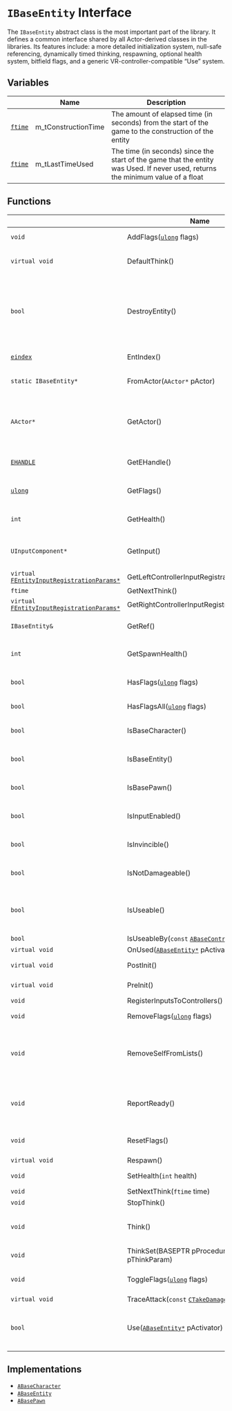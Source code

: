 # `IBaseEntity` Interface

The `IBaseEntity` abstract class is the most important part of the library. It defines a common interface shared by all Actor-derived classes in the libraries. Its features include: a more detailed initialization system, null-safe referencing, dynamically timed thinking, respawning, optional health system, bitfield flags, and a generic VR-controller-compatible “Use” system.

## Variables

|  | Name | Description |
| --- | --- | --- |
| [`ftime`](./typedefs.md) | m_tConstructionTime | The amount of elapsed time (in seconds) from the start of the game to the construction of the entity |
| [`ftime`](./typedefs.md) | m_tLastTimeUsed | The time (in seconds) since the start of the game that the entity was Used. If never used, returns the minimum value of a float |

## Functions

|  | Name | Description |
| -- | --- | --- |
| `void` | AddFlags([`ulong`](./typedefs.md) flags) | Adds the specified flags |
| `virtual void` | DefaultThink() | Called every frame following all PreInit() calls |
| `bool` | DestroyEntity() | Destroys this actor. Returns true if already destroyed or already marked for destruction, false if indestructible |
| [`eindex`](./typedefs.md) | EntIndex() | Returns the entity index |
| `static IBaseEntity*` | FromActor(`AActor*` pActor) | Converts a given `AActor` to a [`BaseEntity`](./ABaseEntity.md) |
| `AActor*` | GetActor() | Returns a pointer to the actor. _Note that this is not protected by an [`EHandle`](./EHandle.md)_ |
| [`EHANDLE`](EHandle.md) | GetEHandle() | Returns an [EHandle](EHandle.md) to the entity |
| [`ulong`](./typedefs.md) | GetFlags() | Returns the entity's set flags |
| `int` | GetHealth() | Returns the health of the entity |
| `UInputComponent*` | GetInput() | Returns input as a `UInputComponent` pointer |
| `virtual` [`FEntityInputRegistrationParams*`](./typedefs.md) | GetLeftControllerInputRegistrationParams() | __ |
| `ftime` | GetNextThink() | __ |
| `virtual` [`FEntityInputRegistrationParams*`](./typedefs.md) | GetRightControllerInputRegistrationParams() | __ |
| `IBaseEntity&` | GetRef() | Returns a reference to `this` |
| `int` | GetSpawnHealth() | Returns the spawn health of the entity |
| `bool` | HasFlags([`ulong`](./typedefs.md) flags) | Returns true if the specified flags are set |
| `bool` | HasFlagsAll([`ulong`](./typedefs.md) flags) | Returns true if all flags are set |
| `bool` | IsBaseCharacter() | Returns true if the entity is a [BaseCharacter](./ABaseCharacter.md) |
| `bool` | IsBaseEntity() | Returns true if the entity is a [BaseEntity](./ABaseEntity.md) |
| `bool` | IsBasePawn() | Returns true if the entity is a [BasePawn](./ABasePawn.md)
| `bool` | IsInputEnabled() | Returns true if input is not ignored |
| `bool` | IsInvincible() | Returns true if the entity is invincible |
| `bool` | IsNotDamageable() | Returns true if the entity is not damageable | 
| `bool` | IsUseable() | Returns true if Use is not ignored and input is not ignored |
| `bool` | IsUseableBy(`const` [`ABaseController*`](./ABaseController.md)) | Returns true |
| `virtual void` | OnUsed([`ABaseEntity*`](./ABaseEntity.md) pActivator) | __ |
| `virtual void` | PostInit() | Called after all static initializers |
| `virtual void` | PreInit() | Called before all static intializers |
| `void` | RegisterInputsToControllers() | __ |
| `void` | RemoveFlags([`ulong`](./typedefs.md) flags) | Removes the specified flags |
| `void` | RemoveSelfFromLists() | Removes entity from entity lists, invalidating [`EHANDLES`](./EHandle.md) (but not modifying static counts) |
| `void` | ReportReady() | Increments the ready entities count (should never be called by a user) |
| `void` | ResetFlags() | Resets flags to the initial flags at spawn |
| `virtual void` | Respawn() | __ |
| `void` | SetHealth(`int` health) | Sets the health of the entity |
| `void` | SetNextThink(`ftime` time) | __ |
| `void` | StopThink() | __ |
| `void` | Think() | Called every frame after DefaultThink(), if enabled via __ |
| `void` | ThinkSet(BASEPTR pProcedure, `void*` pThinkParam) | __ |
| `void` | ToggleFlags([`ulong`](./typedefs.md) flags) | Toggles or inverts the specified flags |
| `virtual void` | TraceAttack(`const` [`CTakeDamageInfo&`](./CTakeDamageInfo.md) info) | __ |
| `bool` | Use([`ABaseEntity*`](./ABaseEntity.md) pActivator) | Uses a given entity. Returns true on success, false if blocked |


## Implementations
- [`ABaseCharacter`](./ABaseCharacter.md)
- [`ABaseEntity`](./ABaseEntity.md)
- [`ABasePawn`](./ABasePawn.md)
